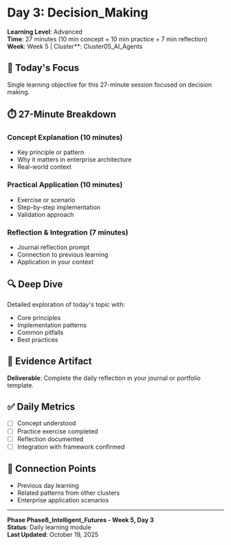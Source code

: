 # Day 3: Decision_Making

**Learning Level**: Advanced  
**Time**: 27 minutes (10 min concept + 10 min practice + 7 min reflection)  
**Week**: Week 5 | Cluster**: Cluster05_AI_Agents

## 🎯 Today's Focus

Single learning objective for this 27-minute session focused on decision making.

## ⏱️ 27-Minute Breakdown

### Concept Explanation (10 minutes)
- Key principle or pattern
- Why it matters in enterprise architecture
- Real-world context

### Practical Application (10 minutes)
- Exercise or scenario
- Step-by-step implementation
- Validation approach

### Reflection & Integration (7 minutes)
- Journal reflection prompt
- Connection to previous learning
- Application in your context

## 🔍 Deep Dive

Detailed exploration of today's topic with:
- Core principles
- Implementation patterns
- Common pitfalls
- Best practices

## 💼 Evidence Artifact

**Deliverable**: Complete the daily reflection in your journal or portfolio template.

## ✅ Daily Metrics

- [ ] Concept understood
- [ ] Practice exercise completed
- [ ] Reflection documented
- [ ] Integration with framework confirmed

## 🔗 Connection Points

- Previous day learning
- Related patterns from other clusters
- Enterprise application scenarios

---

**Phase Phase8_Intelligent_Futures - Week 5, Day 3**  
**Status**: Daily learning module  
**Last Updated**: October 19, 2025

